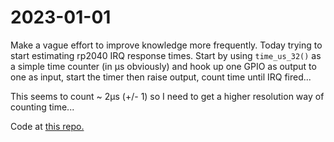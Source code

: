 # 2023-01-01

Make a vague effort to improve knowledge more frequently. Today trying to start estimating rp2040 IRQ response times. Start by using `time_us_32()` as a simple time counter (in µs obviously) and hook up one GPIO as output to one as input, start the timer then raise output, count time until IRQ fired...

This seems to count ~ 2µs (+/- 1) so I need to get a higher resolution way of counting time...

Code at [this repo.](https://github.com/graeme-winter/rp2040-explore/blob/main/irq-timer)
